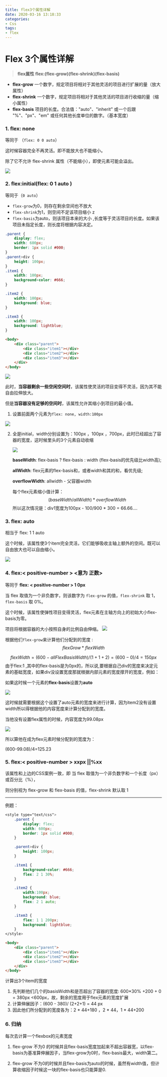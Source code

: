 ```yaml
---
title: flex3个属性详解
date: 2020-03-16 13:18:33
categories:
- Css
tags:
- flex
---
```


# Flex 3个属性详解

> **flex属性 flex:(flex-grow)(flex-shrink)(flex-basis)**

- **flex-grow** 一个数字，规定项目将相对于其他灵活的项目进行扩展的量（放大属性）
- **flex-shrink** 一个数字，规定项目将相对于其他灵活的项目进行收缩的量（缩小属性）
- **flex-basis** 项目的长度。合法值："auto"、"inherit" 或一个后跟 "%"、"px"、"em" 或任何其他长度单位的数字。（基本宽度）


### 1. flex: none 

等同于 （`flex: 0 0 auto`）

这时候容器完全不再灵活。即不能放大也不能缩小。

除了它不允许 flex-shrink 属性（不能缩小），即使元素可能会溢出。

![](1574993498581.png)

### 2. flex:initial(flex: 0 1 auto )

等同于（`0 auto`）

- `flex-grow`为0，则存在剩余空间也不放大 
- `flex-shrink`为1，则空间不足该项目缩小 z
- `flex-basis`为auto，则该项目本来的大小 ,长度等于灵活项目的长度。如果该项目未指定长度，则长度将根据内容决定。

```css
.parent {
    display: flex;
    width: 600px;
    border: 1px solid #000;
}
.parent>div {
    height: 100px;
}
.item1 {
    width: 100px;
    background-color: #666;
}

.item2 {
    width: 100px;
    background: blue;
}

.item3 {
    width: 100px;
    background: lightblue;
}
```

```html
<body>
    <div class="parent">
        <div class="item1"></div>
        <div class="item2"></div>
        <div class="item3"></div>
    </div>
</body>
```

![](1574992712098.png)

此时，**当容器剩余一些空闲空间时**，该属性使灵活的项目变得不灵活，因为其不能自由拉伸放大。

但是**当容器没有足够的空间时**，该属性允许其缩小到项目的最小值。

1. 设置前面两个元素为`flex: none, width:100px`

![](1574995110792.png)

2. 全是initial，width分别设置为：100px ，100px ，700px，此时已经超出了容器的宽度，这时候里头的3个元素自动收缩

   ![](1574995539373.png)

   

   **baseWidth**: flex-basis ? flex-basis : width (flex-basis的优先级比width高);

   **allWidth**: flex元素的flex-basis和，或者width和其的和，看优先级;

   **overflowWidth**: allwidth - 父容器width 

   每个flex元素缩小值计算：
   $$(baseWidth/allWidth) * overflowWidth$$
   所以这次情况是：div1宽度为100px - 100/900 * 300 = 66.66....

   

    

### 3. flex: auto

相当于 flex: 1 1 auto

这个时候，该属性使3个item完全灵活，它们能够吸收主轴上额外的空间。既可以自由放大也可以自由缩小。

![](1574998175148.png)

### 4. flex:< positive-number > <意为 正数>

等同于 **flex: < positive-number >  1  0px** 

当 flex 取值为一个非负数字，则该数字为 `flex-grow` 的值，`flex-shrink` 取 1，`flex-basis` 取 0%。

这个时候，该属性使弹性项目变得灵活，flex元素在主轴方向上的初始大小flex-basis为零。

项目将根据容器的大小按照自身的比例自由伸缩。
![](1575008755738.png)

根据他们`flex-grow`来计算他们分配到的宽度 :  
$$flexGrow * flexWidth$$

$$flexWidth = (600-allFlexBasisWidth)/(1+1+2) = (600 - 0)/4 =150px$$
由于flex:1 ,其中的flex-basis是为0px的，所以说,要根据自己div的宽度来决定元素的基础宽度，如果div没设置宽度那就根据内部元素的宽度撑开的宽度，例如：

如果这时候一个元素的**flex-basis**设置为**auto**

![](1575010449681.png)



这时候就需要根据这个设置了auto元素的宽度来进行计算，因为item2没有设置width所以得根据他的内容宽度来计算分配到的宽度。

当他没有设置flex属性的时候，内容宽度为99.08px

![](1575010656266.png)

所以算他在成为flex元素时候分配到的宽度为：

(600-99.08)/4=125.23

### 5. flex:< positive-number >  xxpx ||%xx

该属性和上边的CSS案例一致，即 当 flex 取值为一个非负数字和一个长度（px）或百分比（%），

则分别视为 flex-grow 和 flex-basis 的值，flex-shrink 默认取 1



*****

例题：

```css
<style type="text/css">
    .parent {
        display: flex;
        width: 600px;
        border: 1px solid #000;
    }

    .parent>div {
        height: 100px;
    }

    .item1 {
        background-color: #666;
        flex: 2 1 30%;
    }

    .item2 {
        width:100px;
        background: blue;
        flex: 2 1 auto;
    }

    .item3 {
        flex: 1 1 200px;
        background: lightblue;
    }
</style>
```

```html
<body>
    <div class="parent">
        <div class="item1"></div>
        <div class="item2"></div>
        <div class="item3"></div>
    </div>
</body>
```

计算出3个item的宽度

1. 先判断他们几个的basisWidth和是否超出了容器的宽度: 600*30% +200 + 0 = 380px <600px，故，剩余的宽度用于flex元素的宽度扩展
2. 计算伸展因子：(600 - 380)/ (2+2+1) = 44 px
3. 因此他们所分配到的宽度各为：2 * 44+180 ，2 * 44，1 * 44+200 



### 6. 归纳

每次去计算一个flexbox的元素宽度

1. flex-grow 不为0 的时候并且flex-basis宽度加起来不超出容器宽，以flex-basis为基准算伸展因子，当flex-grow为0时，flex-basis最大，width第二。

2. flex-grow 不为0的时候并且flex-basis为auto的时候，虽然有width值，但计算收缩因子时候这一块的flex-basis也只能算是0.

   

